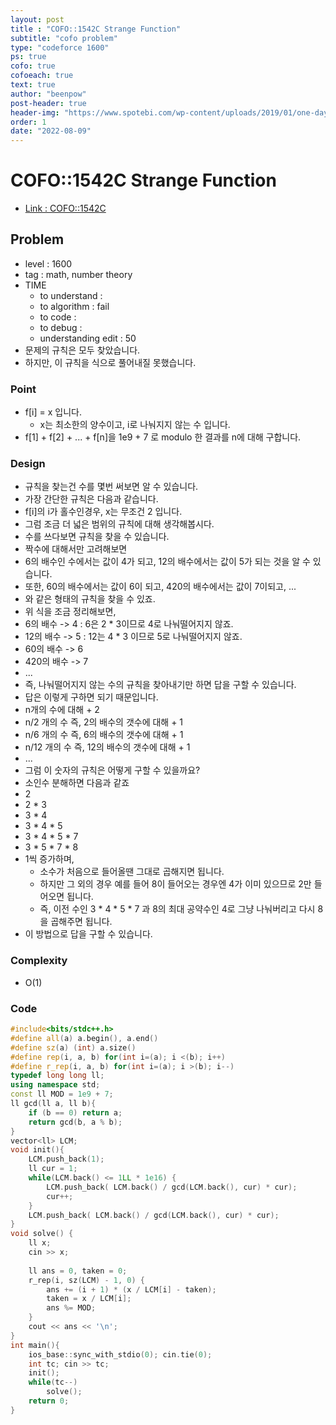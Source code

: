 ```yaml
---
layout: post
title : "COFO::1542C Strange Function"
subtitle: "cofo problem"
type: "codeforce 1600"
ps: true
cofo: true
cofoeach: true
text: true
author: "beenpow"
post-header: true
header-img: "https://www.spotebi.com/wp-content/uploads/2019/01/one-day-day-one-workout-motivation-spotebi.jpg"
order: 1
date: "2022-08-09"
---
```

# COFO::1542C Strange Function
- [Link : COFO::1542C](https://codeforces.com/problemset/problem/1542/C)


## Problem 

- level : 1600
- tag : math, number theory
- TIME
  - to understand    : 
  - to algorithm     : fail
  - to code          : 
  - to debug         : 
  - understanding edit : 50
- 문제의 규칙은 모두 찾았습니다.
- 하지만, 이 규칙을 식으로 풀어내질 못했습니다.

### Point
- f[i] = x 입니다.
  - x는 최소한의 양수이고, i로 나눠지지 않는 수 입니다.
- f[1] + f[2] + ... + f[n]을 1e9 + 7 로 modulo 한 결과를 n에 대해 구합니다.

### Design
- 규칙을 찾는건 수를 몇번 써보면 알 수 있습니다.
- 가장 간단한 규칙은 다음과 같습니다.
- f[i]의 i가 홀수인경우, x는 무조건 2 입니다.
- 그럼 조금 더 넓은 범위의 규칙에 대해 생각해봅시다.
- 수를 쓰다보면 규칙을 찾을 수 있습니다.
- 짝수에 대해서만 고려해보면
- 6의 배수인 수에서는 값이 4가 되고, 12의 배수에서는 값이 5가 되는 것을 알 수 있습니다.
- 또한, 60의 배수에서는 값이 6이 되고, 420의 배수에서는 값이 7이되고, ...
- 와 같은 형태의 규칙을 찾을 수 있죠.
- 위 식을 조금 정리해보면,
- 6의 배수 -> 4 : 6은 2 * 3이므로 4로 나눠떨어지지 않죠.
- 12의 배수 -> 5 : 12는 4 * 3 이므로 5로 나눠떨어지지 않죠.
- 60의 배수 -> 6 
- 420의 배수 -> 7
- ...
- 즉, 나눠떨어지지 않는 수의 규칙을 찾아내기만 하면 답을 구할 수 있습니다.
- 답은 이렇게 구하면 되기 때문입니다.
- n개의 수에 대해 + 2
- n/2 개의 수 즉, 2의 배수의 갯수에 대해 + 1
- n/6 개의 수 즉, 6의 배수의 갯수에 대해 + 1
- n/12 개의 수 즉, 12의 배수의 갯수에 대해 + 1 
- ...
- 그럼 이 숫자의 규칙은 어떻게 구할 수 있을까요?
- 소인수 분해하면 다음과 같죠
- 2
- 2 * 3
- 3 * 4
- 3 * 4 * 5
- 3 * 4 * 5 * 7
- 3 * 5 * 7 * 8
- 1씩 증가하며, 
  - 소수가 처음으로 들어올땐 그대로 곱해지면 됩니다.
  - 하지만 그 외의 경우 예를 들어 8이 들어오는 경우엔 4가 이미 있으므로 2만 들어오면 됩니다.
  - 즉, 이전 수인 3 * 4 * 5 * 7 과 8의 최대 공약수인 4로 그냥 나눠버리고 다시 8을 곱해주면 됩니다.
- 이 방법으로 답을 구할 수 있습니다.

### Complexity
- O(1)

### Code

```cpp
#include<bits/stdc++.h>
#define all(a) a.begin(), a.end()
#define sz(a) (int) a.size()
#define rep(i, a, b) for(int i=(a); i <(b); i++)
#define r_rep(i, a, b) for(int i=(a); i >(b); i--)
typedef long long ll;
using namespace std;
const ll MOD = 1e9 + 7;
ll gcd(ll a, ll b){
    if (b == 0) return a;
    return gcd(b, a % b);
}
vector<ll> LCM;
void init(){
    LCM.push_back(1);
    ll cur = 1;
    while(LCM.back() <= 1LL * 1e16) {
        LCM.push_back( LCM.back() / gcd(LCM.back(), cur) * cur);
        cur++;
    }
    LCM.push_back( LCM.back() / gcd(LCM.back(), cur) * cur);
}
void solve() {
    ll x;
    cin >> x;
    
    ll ans = 0, taken = 0;
    r_rep(i, sz(LCM) - 1, 0) {
        ans += (i + 1) * (x / LCM[i] - taken);
        taken = x / LCM[i];
        ans %= MOD;
    }
    cout << ans << '\n';
}
int main(){
    ios_base::sync_with_stdio(0); cin.tie(0);
    int tc; cin >> tc;
    init();
    while(tc--)
        solve();
    return 0;
}
```
